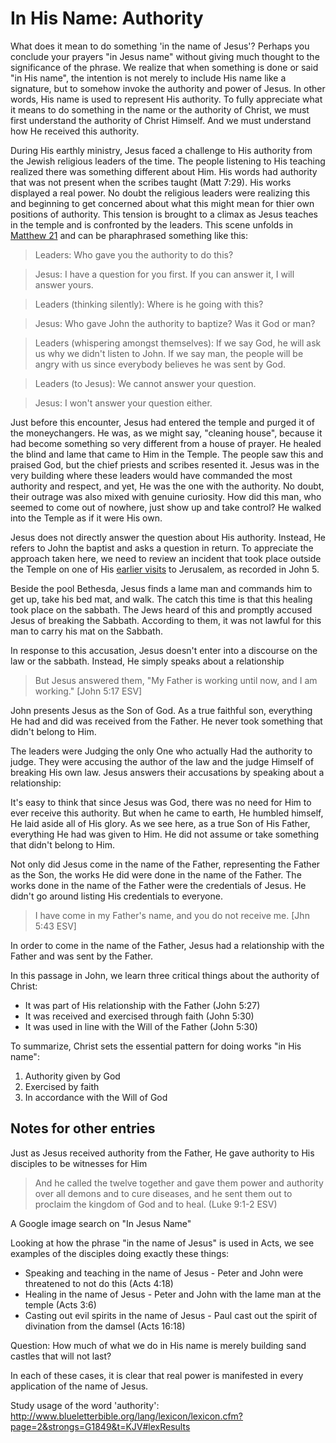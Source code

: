 In His Name: Authority
======================

What does it mean to do something 'in the name of Jesus'? Perhaps you conclude your prayers "in Jesus name" without giving much thought to the significance of the phrase. We realize that when something is done or said "in His name", the intention is not merely to include His name like a signature, but to somehow invoke the authority and power of Jesus. In other words, His name is used to represent His authority. To fully appreciate what it means to do something in the name or the authority of Christ, we must first understand the authority of Christ Himself. And we must understand how He received this authority.

During His earthly ministry, Jesus faced a challenge to His authority from the Jewish religious leaders of the time. The people listening to His teaching realized there was something different about Him. His words had authority that was not present when the scribes taught (Matt 7:29). His works displayed a real power. No doubt the religious leaders were realizing this and beginning to get concerned about what this might mean for thier own positions of authority. This tension is brought to a climax as Jesus teaches in the temple and is confronted by the leaders. This scene unfolds in [Matthew 21][1] and can be pharaphrased something like this:

> Leaders: Who gave you the authority to do this?

> Jesus: I have a question for you first. If you can answer it, I will answer yours.

> Leaders (thinking silently): Where is he going with this?

> Jesus: Who gave John the authority to baptize? Was it God or man?

> Leaders (whispering amongst themselves): If we say God, he will ask us why we didn't listen to John. If we say man, the people will be angry with us since everybody believes he was sent by God.

> Leaders (to Jesus): We cannot answer your question.

> Jesus: I won't answer your question either.

Just before this encounter, Jesus had entered the temple and purged it of the moneychangers. He was, as we might say, "cleaning house", because it had become something so very different from a house of prayer. He healed the blind and lame that came to Him in the Temple. The people saw this and praised God, but the chief priests and scribes resented it. Jesus was in the very building where these leaders would have commanded the most authority and respect, and yet, He was the one with the authority. No doubt, their outrage was also mixed with genuine curiosity. How did this man, who seemed to come out of nowhere, just show up and take control? He walked into the Temple as if it were His own.

Jesus does not directly answer the question about His authority. Instead, He refers to John the baptist and asks a question in return. To appreciate the approach taken here, we need to review an incident that took place outside the Temple on one of His [earlier visits][2] to Jerusalem, as recorded in John 5.

Beside the pool Bethesda, Jesus finds a lame man and commands him to get up, take his bed mat, and walk. The catch this time is that this healing took place on the sabbath. The Jews heard of this and promptly accused Jesus of breaking the Sabbath. According to them, it was not lawful for this man to carry his mat on the Sabbath.

In response to this accusation, Jesus doesn't enter into a discourse on the law or the sabbath. Instead, He simply speaks about a relationship

> But Jesus answered them, "My Father is working until now, and I am working." [John 5:17 ESV]

John presents Jesus as the Son of God. As a true faithful son, everything He had and did was received from the Father. He never took something that didn't belong to Him.

The leaders were Judging the only One who actually Had the authority to judge. They were accusing the author of the law and the judge Himself of breaking His own law. Jesus answers their accusations by speaking about a relationship:

It's easy to think that since Jesus was God, there was no need for Him to ever receive this authority. But when he came to earth, He humbled himself, He laid aside all of His glory. As we see here, as a true Son of His Father, everything He had was given to Him. He did not assume or take something that didn't belong to Him.

Not only did Jesus come in the name of the Father, representing the Father as the Son, the works He did were done in the name of the Father. The works done in the name of the Father were the credentials of Jesus. He didn't go around listing His credentials to everyone. 

> I have come in my Father's name, and you do not receive me. [Jhn 5:43 ESV]

In order to come in the name of the Father, Jesus had a relationship with the Father and was sent by the Father.

In this passage in John, we learn three critical things about the authority of Christ:
- It was part of His relationship with the Father (John 5:27)
- It was received and exercised through faith (John 5:30)
- It was used in line with the Will of the Father (John 5:30)

To summarize, Christ sets the essential pattern for doing works "in His name":
1. Authority given by God
2. Exercised by faith
3. In accordance with the Will of God

[1]: http://www.blueletterbible.org/Bible.cfm?b=Mat&c=21&t=KJV#s=950023
[2]: http://www.welcometohosanna.com/LIFE_OF_JESUS/036_Ministry16JourneyToJerusalem.htm


Notes for other entries
-----------------------

Just as Jesus received authority from the Father, He gave authority to His disciples to be witnesses for Him

> And he called the twelve together and gave them power and authority over all demons and to cure diseases, and he sent them out to proclaim the kingdom of God and to heal. (Luke 9:1-2 ESV)

A Google image search on "In Jesus Name" 

Looking at how the phrase "in the name of Jesus" is used in Acts, we see examples of the disciples doing exactly these things:

- Speaking and teaching in the name of Jesus - Peter and John were threatened to not do this (Acts 4:18)
- Healing in the name of Jesus - Peter and John with the lame man at the temple (Acts 3:6)
- Casting out evil spirits in the name of Jesus - Paul cast out the spirit of divination from the damsel (Acts 16:18)

Question: How much of what we do in His name is merely building sand castles that will not last?

In each of these cases, it is clear that real power is manifested in every application of the name of Jesus.

Study usage of the word 'authority': http://www.blueletterbible.org/lang/lexicon/lexicon.cfm?page=2&strongs=G1849&t=KJV#lexResults
